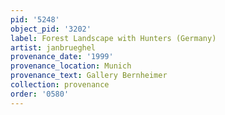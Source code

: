 ```yaml
---
pid: '5248'
object_pid: '3202'
label: Forest Landscape with Hunters (Germany)
artist: janbrueghel
provenance_date: '1999'
provenance_location: Munich
provenance_text: Gallery Bernheimer
collection: provenance
order: '0580'
---
```

